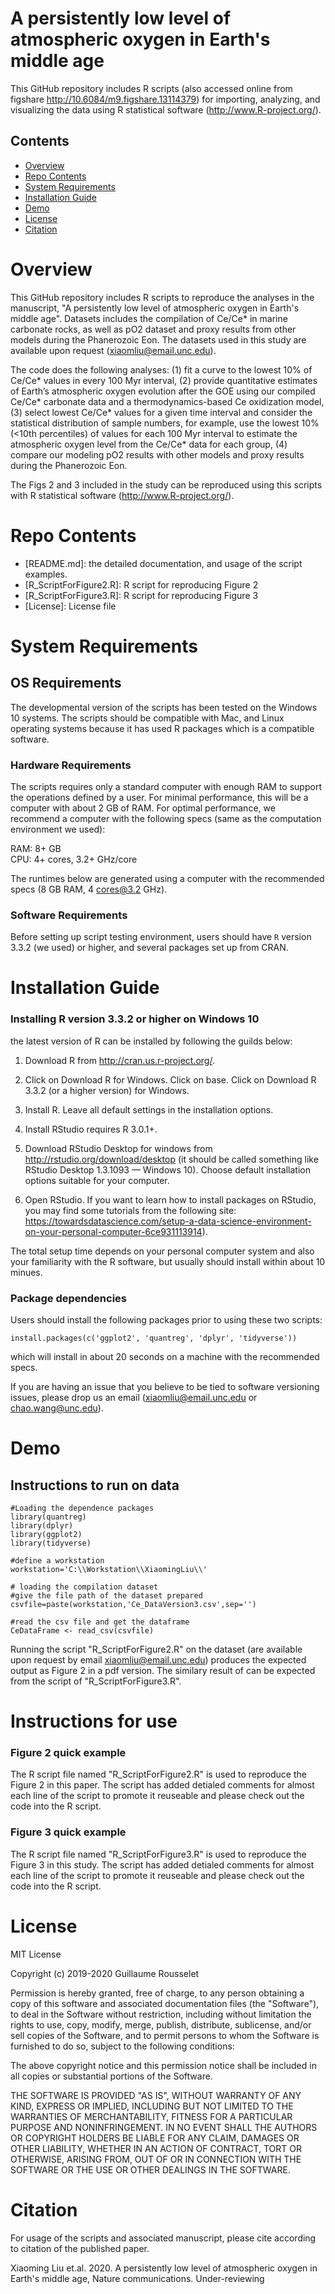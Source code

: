 # A persistently low level of atmospheric oxygen in Earth's middle age

This GitHub repository includes R scripts (also accessed online from figshare http://10.6084/m9.figshare.13114379) for importing, analyzing, and visualizing the data using R statistical software (http://www.R-project.org/).

## Contents

- [Overview](#overview)
- [Repo Contents](#repo-contents)
- [System Requirements](#system-requirements)
- [Installation Guide](#installation-guide)
- [Demo](#demo)
- [License](./LICENSE)
- [Citation](#citation)

# Overview
This GitHub repository includes R scripts to reproduce the analyses in the manuscript, 
"A persistently low level of atmospheric oxygen in Earth's middle age". 
Datasets includes the compilation of Ce/Ce* in marine carbonate rocks, as well as pO2 dataset and proxy results from other models during the Phanerozoic Eon. 
The datasets used in this study are available upon request (xiaomliu@email.unc.edu). 


The code does the following analyses: 
(1) fit a curve to the lowest 10% of Ce/Ce* values in every 100 Myr interval, 
(2) provide quantitative estimates of Earth’s atmospheric oxygen evolution after the GOE using our compiled Ce/Ce* carbonate data and a thermodynamics-based Ce oxidization model,
(3) select lowest Ce/Ce* values for a given time interval and consider the statistical distribution of sample numbers, for example, use the lowest 10% (<10th percentiles) of values for each 100 Myr interval to estimate the atmospheric oxygen level from the Ce/Ce* data for each group,
(4) compare our modeling pO2 results with other models and proxy results during the Phanerozoic Eon. 

The Figs 2 and 3 included in the study can be reproduced using this scripts with R statistical software (http://www.R-project.org/).

# Repo Contents

- [README.md]: the detailed documentation, and usage of the script examples.
- [R_ScriptForFigure2.R]: R script for reproducing Figure 2
- [R_ScriptForFigure3.R]: R script for reproducing Figure 3
- [License]: License file


# System Requirements
## OS Requirements
The developmental version of the scripts has been tested on the Windows 10 systems. 
The scripts should be compatible with Mac, and Linux operating systems because it has used R packages which is a compatible software.

### Hardware Requirements
The scripts requires only a standard computer with enough RAM to support the operations defined by a user. For minimal performance, this will be a computer with about 2 GB of RAM. For optimal performance, we recommend a computer with the following specs (same as the computation environment we used):

RAM: 8+ GB  
CPU: 4+ cores, 3.2+ GHz/core

The runtimes below are generated using a computer with the recommended specs (8 GB RAM, 4 cores@3.2 GHz).

### Software Requirements

Before setting up script testing environment, users should have `R` version 3.3.2 (we used) or higher, and several packages set up from CRAN.

# Installation Guide
### Installing R version 3.3.2 or higher on Windows 10

the latest version of R can be installed by following the guilds below:

1. Download R from http://cran.us.r-project.org/.

2. Click on Download R for Windows. Click on base. Click on Download R 3.3.2 (or a higher version) for Windows.

3. Install R. Leave all default settings in the installation options.

4. Install RStudio requires R 3.0.1+.

5. Download RStudio Desktop for windows from http://rstudio.org/download/desktop (it should be called something like RStudio Desktop 1.3.1093 — Windows 10). Choose default installation options suitable for your computer.

6. Open RStudio. 
If you want to learn how to install packages on RStudio, you may find some tutorials from the following site:
https://towardsdatascience.com/setup-a-data-science-environment-on-your-personal-computer-6ce931113914).

The total setup time depends on your personal computer system and also your familiarity with the R software,
but usually should install within about 10 minues.


### Package dependencies

Users should install the following packages prior to using these two scripts:

```
install.packages(c('ggplot2', 'quantreg', 'dplyr', 'tidyverse'))
```

which will install in about 20 seconds on a machine with the recommended specs.


If you are having an issue that you believe to be tied to software versioning issues, please drop us an email (xiaomliu@email.unc.edu or chao.wang@unc.edu). 



# Demo
## Instructions to run on data

```
#Loading the dependence packages
library(quantreg)
library(dplyr)
library(ggplot2)
library(tidyverse)

#define a workstation
workstation='C:\\Workstation\\XiaomingLiu\\'

# loading the compilation dataset
#give the file path of the dataset prepared
csvfile=paste(workstation,'Ce_DataVersion3.csv',sep='')

#read the csv file and get the dataframe
CeDataFrame <- read_csv(csvfile)

```

Running the script "R_ScriptForFigure2.R" on the dataset (are available upon request by email xiaomliu@email.unc.edu) produces the expected output as Figure 2 in a pdf version.
The similary result of can be expected from the script of "R_ScriptForFigure3.R".


# Instructions for use
### Figure 2 quick example
The R script file named "R_ScriptForFigure2.R" is used to reproduce the Figure 2 in this paper.
The script has added detialed comments for almost each line of the script to promote it reuseable and please check out the code into the R script.

### Figure 3 quick example
The R script file named "R_ScriptForFigure3.R" is used to reproduce the Figure 3 in this study.
The script has added detialed comments for almost each line of the script to promote it reuseable and please check out the code into the R script.


# License
MIT License

Copyright (c) 2019-2020 Guillaume Rousselet

Permission is hereby granted, free of charge, to any person obtaining a copy
of this software and associated documentation files (the "Software"), to deal
in the Software without restriction, including without limitation the rights
to use, copy, modify, merge, publish, distribute, sublicense, and/or sell
copies of the Software, and to permit persons to whom the Software is
furnished to do so, subject to the following conditions:

The above copyright notice and this permission notice shall be included in all
copies or substantial portions of the Software.

THE SOFTWARE IS PROVIDED "AS IS", WITHOUT WARRANTY OF ANY KIND, EXPRESS OR
IMPLIED, INCLUDING BUT NOT LIMITED TO THE WARRANTIES OF MERCHANTABILITY,
FITNESS FOR A PARTICULAR PURPOSE AND NONINFRINGEMENT. IN NO EVENT SHALL THE
AUTHORS OR COPYRIGHT HOLDERS BE LIABLE FOR ANY CLAIM, DAMAGES OR OTHER
LIABILITY, WHETHER IN AN ACTION OF CONTRACT, TORT OR OTHERWISE, ARISING FROM,
OUT OF OR IN CONNECTION WITH THE SOFTWARE OR THE USE OR OTHER DEALINGS IN THE
SOFTWARE.


# Citation

For usage of the scripts and associated manuscript, please cite according to citation of the published paper.

Xiaoming Liu et.al. 2020. A persistently low level of atmospheric oxygen in Earth's middle age, Nature communications. Under-reviewing
